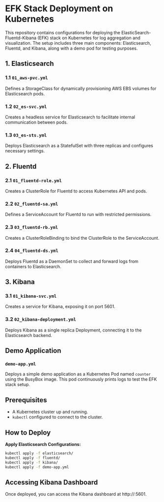 # EFK Stack Deployment on Kubernetes

This repository contains configurations for deploying the ElasticSearch-Fluentd-Kibana (EFK) stack on Kubernetes for log aggregation and visualization. The setup includes three main components: Elasticsearch, Fluentd, and Kibana, along with a demo pod for testing purposes.

## 1. Elasticsearch

### 1.1 `01_aws-pvc.yml`

Defines a StorageClass for dynamically provisioning AWS EBS volumes for Elasticsearch pods.

### 1.2 `02_es-svc.yml`

Creates a headless service for Elasticsearch to facilitate internal communication between pods.

### 1.3 `03_es-sts.yml`

Deploys Elasticsearch as a StatefulSet with three replicas and configures necessary settings.

## 2. Fluentd

### 2.1 `01_fluentd-role.yml`

Creates a ClusterRole for Fluentd to access Kubernetes API and pods.

### 2.2 `02_fluentd-sa.yml`

Defines a ServiceAccount for Fluentd to run with restricted permissions.

### 2.3 `03_fluentd-rb.yml`

Creates a ClusterRoleBinding to bind the ClusterRole to the ServiceAccount.

### 2.4 `04_fluentd-ds.yml`

Deploys Fluentd as a DaemonSet to collect and forward logs from containers to Elasticsearch.

## 3. Kibana

### 3.1 `01_kibana-svc.yml`

Creates a service for Kibana, exposing it on port 5601.

### 3.2 `02_kibana-deployment.yml`

Deploys Kibana as a single replica Deployment, connecting it to the Elasticsearch backend.

## Demo Application

### `demo-app.yml`

Deploys a simple demo application as a Kubernetes Pod named `counter` using the BusyBox image. This pod continuously prints logs to test the EFK stack setup.

## Prerequisites

- A Kubernetes cluster up and running.
- `kubectl` configured to connect to the cluster.

## How to Deploy

**Apply Elasticsearch Configurations:**
   ```bash
   kubectl apply -f elasticsearch/
   kubectl apply -f fluentd/
   kubectl apply -f kibana/
   kubectl apply -f demo-app.yml
```

## Accessing Kibana Dashboard
Once deployed, you can access the Kibana dashboard at http://<your-cluster-ip>:5601.